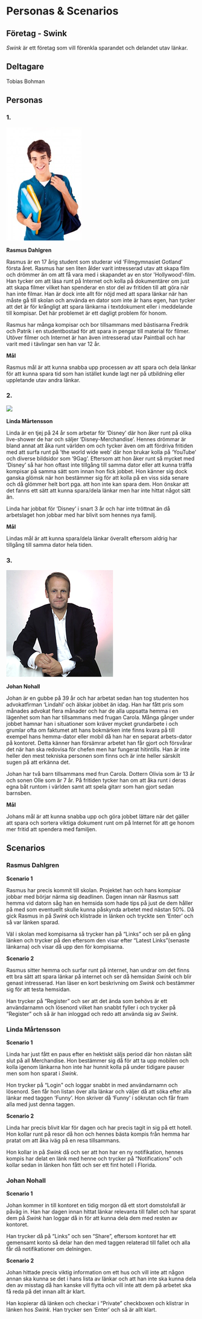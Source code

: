 Personas & Scenarios
====================

Företag - Swink
----------------

*Swink* är ett företag som vill förenkla sparandet och delandet utav länkar.

Deltagare
---------

Tobias Bohman

Personas
--------

### 1.

![](<img/Rasmus Dahlgren.jpg>)

**Rasmus Dahlgren**

Rasmus är en 17 årig student som studerar vid ‘Filmgymnasiet Gotland’ första
året. Rasmus har sen liten ålder varit intresserad utav att skapa film och
drömmer än om att få vara med i skapandet av en stor 'Hollywood’-film. Han
tycker om att läsa runt på Internet och kolla på dokumentärer om just att skapa
filmer vilket han spenderar en stor del av fritiden till att göra när han inte
filmar. Han är dock inte allt för nöjd med att spara länkar när han måste gå
till skolan och använda en dator som inte är hans egen, han tycker att det är
för krångligt att spara länkarna i textdokument eller i meddelande till
kompisar. Det här problemet är ett dagligt problem för honom.

Rasmus har många kompisar och bor tillsammans med bästisarna Fredrik och Patrik
i en studentbostad för att spara in pengar till material för filmer. Utöver
filmer och Internet är han även intresserad utav Paintball och har varit med i
tävlingar sen han var 12 år.

**Mål**

Rasmus mål är att kunna snabba upp processen av att spara och dela länkar för
att kunna spara tid som han istället kunde lagt ner på utbildning eller
uppletande utav andra länkar.

### 2.

![](<img/Linda Mårtensson.png>)

**Linda Mårtensson**

Linda är en tjej på 24 år som arbetar för ‘Disney’ där hon åker runt på olika
live-shower de har och säljer ‘Disney-Merchandise’. Hennes drömmar är bland
annat att åka runt världen om och tycker även om att fördriva fritiden med att
surfa runt på ’the world wide web’ där hon brukar kolla på ‘YouTube’ och diverse
bildsidor som ‘9Gag’. Eftersom att hon åker runt så mycket med ‘Disney’ så har
hon oftast inte tillgång till samma dator eller att kunna träffa kompisar på
samma sätt som innan hon fick jobbet. Hon känner sig dock ganska glömsk när hon
bestämmer sig för att kolla på en viss sida senare och då glömmer helt bort pga.
att hon inte kan spara dem. Hon önskar att det fanns ett sätt att kunna
spara/dela länkar men har inte hittat något sätt än.

Linda har jobbat för ‘Disney’ i snart 3 år och har inte tröttnat än då
arbetslaget hon jobbar med har blivit som hennes nya familj.

**Mål**

Lindas mål är att kunna spara/dela länkar överallt eftersom aldrig har tillgång
till samma dator hela tiden.

### 3.

![](<img/Johan Nohall.jpg>)

**Johan Nohall**

Johan är en gubbe på 39 år och har arbetat sedan han tog studenten hos
advokatfirman ‘Lindahl’ och älskar jobbet än idag. Han har fått pris som månades
advokat flera månader och har de alla uppsatta hemma i en lägenhet som han har
tillsammans med frugan Carola. Många gånger under jobbet hamnar han i
situationer som kräver mycket grundarbete i och grumlar ofta om faktumet att
hans bokmärken inte finns kvara på till exempel hans hemma-dator eller mobil då
han har en separat arbets-dator på kontoret. Detta känner han försämrar arbetet
han får gjort och försvårar det när han ska redovisa för chefen men har fungerat
hitintills. Han är inte heller den mest tekniska personen som finns och är inte
heller särskilt sugen på att erkänna det.

Johan har två barn tillsammans med frun Carola. Dottern Olivia som är 13 år och
sonen Olle som är 7 år. På fritiden tycker han om att åka runt i deras egna båt
runtom i världen samt att spela gitarr som han gjort sedan barnsben.

**Mål**

Johans mål är att kunna snabba upp och göra jobbet lättare när det gäller att
spara och sortera viktiga dokument runt om på Internet för att ge honom mer
fritid att spendera med familjen.

Scenarios
---------

### Rasmus Dahlgren

**Scenario 1**

Rasmus har precis kommit till skolan. Projektet han och hans kompisar jobbar med
börjar närma sig deadlinen. Dagen innan när Rasmus satt hemma vid datorn såg han
en hemsida som hade tips på just de dem håller på med som eventuellt skulle
kunna påskynda arbetet med nästan 50%. Då gick Rasmus in på *Swink* och
klistrade in länken och tryckte sen ‘Enter’ och så var länken sparad.

Väl i skolan med kompisarna så trycker han på “Links” och ser på en gång länken
och trycker på den eftersom den visar efter “Latest Links”(senaste länkarna) och
visar då upp den för kompisarna.

**Scenario 2**

Rasmus sitter hemma och surfar runt på internet, han undrar om det finns ett bra
sätt att spara länkar på internet och ser då hemsidan *Swink* och blir genast
intresserad. Han läser en kort beskrivning om *Swink* och bestämmer sig för att
testa hemsidan.

Han trycker på “Register” och ser att det ända som behövs är ett användarnamn
och lösenord vilket han snabbt fyller i och trycker på “Register” och så är han
inloggad och redo att använda sig av *Swink*.

### Linda Mårtensson

**Scenario 1**

Linda har just fått en paus efter en hektiskt säljs period där hon nästan sålt
slut på all Merchandise. Hon bestämmer sig då för att ta upp mobilen och kolla
igenom länkarna hon inte har hunnit kolla på under tidigare pauser men som hon
sparat i *Swink*.

Hon trycker på “Login" och loggar snabbt in med användarnamn och lösenord. Sen
får hon listan över alla länkar och väljer då att söka efter alla länkar med
taggen ‘Funny’. Hon skriver då ‘Funny’ i sökrutan och får fram alla med just
denna taggen.

**Scenario 2**

Linda har precis blivit klar för dagen och har precis tagit in sig på ett
hotell. Hon kollar runt på resor då hon och hennes bästa kompis från hemma har
pratat om att åka iväg på en resa tillsammans.

Hon kollar in på *Swink* då och ser att hon har en ny notifikation, hennes
kompis har delat en länk med henne och trycker på “Notifications” och kollar
sedan in länken hon fått och ser ett fint hotell i Florida.

### **Johan Nohall**

**Scenario 1**

Johan kommer in till kontoret en tidig morgon då ett stort domstolsfall är påväg
in. Han har dagen innan hittat länkar relevanta till fallet och har sparat dem
på *Swink* han loggar då in för att kunna dela dem med resten av kontoret.

Han trycker då på “Links” och sen “Share”, eftersom kontoret har ett gemensamt
konto så delar han den med taggen relaterad till fallet och alla får då
notifikationer om delningen.

**Scenario 2**

Johan hittade precis viktig information om ett hus och vill inte att någon annan
ska kunna se det i hans lista av länkar och att han inte ska kunna dela den av
misstag då han kanske vill flytta och vill inte att dem på arbetet ska få reda
på det innan allt är klart.

Han kopierar då länken och checkar i “Private” checkboxen och klistrar in länken
hos *Swink*. Han trycker sen ‘Enter’ och så är allt klart.
